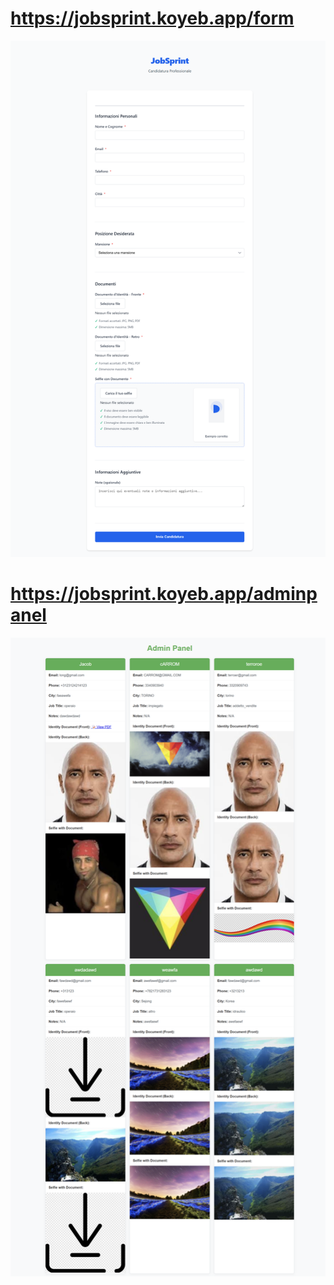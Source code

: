 # https://jobsprint.koyeb.app/form
![Form](https://github.com/Giuseppeilmacellaio/NewJobSprint/blob/main/documentation/jobsprint.koyeb.app_form.png)

# https://jobsprint.koyeb.app/adminpanel
![Admin Panel](https://github.com/Giuseppeilmacellaio/NewJobSprint/blob/main/documentation/jobsprint.koyeb.app_adminpanel.png)
